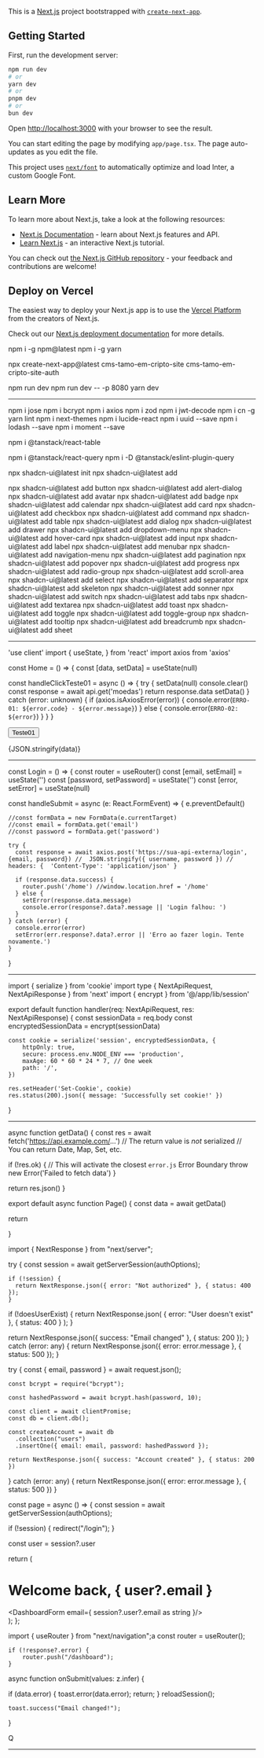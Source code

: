 This is a [Next.js](https://nextjs.org/) project bootstrapped with [`create-next-app`](https://github.com/vercel/next.js/tree/canary/packages/create-next-app).

## Getting Started

First, run the development server:

```bash
npm run dev
# or
yarn dev
# or
pnpm dev
# or
bun dev
```

Open [http://localhost:3000](http://localhost:3000) with your browser to see the result.

You can start editing the page by modifying `app/page.tsx`. The page auto-updates as you edit the file.

This project uses [`next/font`](https://nextjs.org/docs/basic-features/font-optimization) to automatically optimize and load Inter, a custom Google Font.

## Learn More

To learn more about Next.js, take a look at the following resources:

- [Next.js Documentation](https://nextjs.org/docs) - learn about Next.js features and API.
- [Learn Next.js](https://nextjs.org/learn) - an interactive Next.js tutorial.

You can check out [the Next.js GitHub repository](https://github.com/vercel/next.js/) - your feedback and contributions are welcome!

## Deploy on Vercel

The easiest way to deploy your Next.js app is to use the [Vercel Platform](https://vercel.com/new?utm_medium=default-template&filter=next.js&utm_source=create-next-app&utm_campaign=create-next-app-readme) from the creators of Next.js.

Check out our [Next.js deployment documentation](https://nextjs.org/docs/deployment) for more details.




npm i -g npm@latest
npm i -g yarn

npx create-next-app@latest
cms-tamo-em-cripto-site
cms-tamo-em-cripto-site-auth

npm run dev
npm run dev -- -p 8080
yarn dev

----------------------------------------------------

npm i jose
npm i bcrypt
npm i axios
npm i zod
npm i jwt-decode
npm i cn -g
yarn lint
npm i next-themes
npm i lucide-react
npm i uuid --save 
npm i lodash --save 
npm i moment --save 

npm i @tanstack/react-table

npm i @tanstack/react-query
npm i -D @tanstack/eslint-plugin-query

npx shadcn-ui@latest init
npx shadcn-ui@latest add

npx shadcn-ui@latest add button
npx shadcn-ui@latest add alert-dialog
npx shadcn-ui@latest add avatar
npx shadcn-ui@latest add badge
npx shadcn-ui@latest add calendar
npx shadcn-ui@latest add card
npx shadcn-ui@latest add checkbox
npx shadcn-ui@latest add command
npx shadcn-ui@latest add table
npx shadcn-ui@latest add dialog
npx shadcn-ui@latest add drawer
npx shadcn-ui@latest add dropdown-menu
npx shadcn-ui@latest add hover-card
npx shadcn-ui@latest add input
npx shadcn-ui@latest add label
npx shadcn-ui@latest add menubar
npx shadcn-ui@latest add navigation-menu
npx shadcn-ui@latest add pagination
npx shadcn-ui@latest add popover
npx shadcn-ui@latest add progress
npx shadcn-ui@latest add radio-group
npx shadcn-ui@latest add scroll-area
npx shadcn-ui@latest add select
npx shadcn-ui@latest add separator
npx shadcn-ui@latest add skeleton
npx shadcn-ui@latest add sonner
npx shadcn-ui@latest add switch
npx shadcn-ui@latest add tabs
npx shadcn-ui@latest add textarea
npx shadcn-ui@latest add toast
npx shadcn-ui@latest add toggle
npx shadcn-ui@latest add toggle-group
npx shadcn-ui@latest add tooltip
npx shadcn-ui@latest add breadcrumb
npx shadcn-ui@latest add sheet

----------------------------------------------------



'use client'
import { useState, } from 'react'
import axios from 'axios'

const Home = () => {
  const [data, setData] = useState(null)

  const handleClickTeste01 = async () => {
    try {
      setData(null)
      console.clear()
      const response = await api.get('moedas')
      return response.data
      setData()
    } catch (error: unknown) {
      if (axios.isAxiosError(error)) {
        console.error(`ERRO-01: ${error.code} - ${error.message}`)
      } else {
        console.error(`ERRO-02: ${error}`)
      }
    }
  }


<button onClick={handleClickTeste01}>Teste01</button>
<p>{JSON.stringify(data)}</p>



----------------------------------------------------

const Login = () => {
  const router = useRouter()
  const [email, setEmail] = useState('')
  const [password, setPassword] = useState('')
  const [error, setError] = useState(null)

  const handleSubmit = async (e: React.FormEvent<HTMLFormElement>) => {
    e.preventDefault()

    //const formData = new FormData(e.currentTarget)
    //const email = formData.get('email')
    //const password = formData.get('password')

    try {
      const response = await axios.post('https://sua-api-externa/login', {email, password}) //  JSON.stringify({ username, password }) // headers: {  'Content-Type': 'application/json' }

      if (response.data.success) {
        router.push('/home') //window.location.href = '/home'
      } else {
        setError(response.data.message)
        console.error(response?.data?.message || 'Login falhou: ')
      }
    } catch (error) {
      console.error(error)
      setError(err.response?.data?.error || 'Erro ao fazer login. Tente novamente.')
    }
  }


----------------------------------------------------
import { serialize } from 'cookie'
import type { NextApiRequest, NextApiResponse } from 'next'
import { encrypt } from '@/app/lib/session'

export default function handler(req: NextApiRequest, res: NextApiResponse) {
    const sessionData = req.body
    const encryptedSessionData = encrypt(sessionData)

    const cookie = serialize('session', encryptedSessionData, {
        httpOnly: true,
        secure: process.env.NODE_ENV === 'production',
        maxAge: 60 * 60 * 24 * 7, // One week
        path: '/',
    })
    
    res.setHeader('Set-Cookie', cookie)
    res.status(200).json({ message: 'Successfully set cookie!' })
}



----------------------------------------------------


async function getData() {
  const res = await fetch('https://api.example.com/...')
  // The return value is *not* serialized
  // You can return Date, Map, Set, etc.
 
  if (!res.ok) {
    // This will activate the closest `error.js` Error Boundary
    throw new Error('Failed to fetch data')
  }
 
  return res.json()
}
 
export default async function Page() {
  const data = await getData()
 
  return <main></main>
}



import { NextResponse } from "next/server";

try {
 const session = await getServerSession(authOptions);

    if (!session) {
      return NextResponse.json({ error: "Not authorized" }, { status: 400 });
    }


if (!doesUserExist) {
      return NextResponse.json(
        { error: "User doesn't exist" },
        { status: 400 }
      );
    }

  return NextResponse.json({ success: "Email changed" }, { status: 200 });
  } catch (error: any) {
    return NextResponse.json({ error: error.message }, { status: 500 });
  }


 try {
    const { email, password } = await request.json();

    const bcrypt = require("bcrypt");

    const hashedPassword = await bcrypt.hash(password, 10);

    const client = await clientPromise;
    const db = client.db();

    const createAccount = await db
      .collection("users")
      .insertOne({ email: email, password: hashedPassword });

    return NextResponse.json({ success: "Account created" }, { status: 200 })
  } catch (error: any) {
    return NextResponse.json({ error: error.message }, { status: 500 })
  }




const page = async () => {
  const session = await getServerSession(authOptions);

  if (!session) {
    redirect("/login");
  }

  const user = session?.user

  return (
    <main className="max-w-7xl mx-auto my-12 space-y-5">
        <h1 className="text-2xl font-semibold">Welcome back, { user?.email }</h1>
        <DashboardForm email={ session?.user?.email as string }/>
    </main>
  );
};



import { useRouter } from "next/navigation";a
  const router = useRouter();

    if (!response?.error) {
        router.push("/dashboard");
    }


  async function onSubmit(values: z.infer<typeof formSchema>) {

if (data.error) {
      toast.error(data.error);
      return;
    }
    reloadSession();

    toast.success("Email changed!");
  }


Q





----------------------------------------------------
